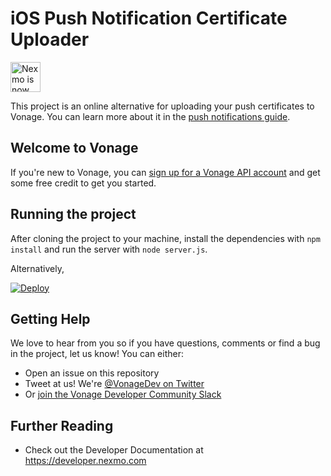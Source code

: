 # iOS Push Notification Certificate Uploader

<img src="https://developer.nexmo.com/assets/images/Vonage_Nexmo.svg" height="48px" alt="Nexmo is now known as Vonage" />

This project is an online alternative for uploading your push certificates to Vonage. You can learn more about it in the [push notifications guide](https://developer.nexmo.com/client-sdk/setup/set-up-push-notifications/ios#upload-your-certificate).

## Welcome to Vonage

If you're new to Vonage, you can [sign up for a Vonage API account](https://dashboard.nexmo.com/sign-up?utm_source=DEV_REL&utm_medium=github&utm_campaign=swift-ncco-aws-lambda) and get some free credit to get you started.


## Running the project

After cloning the project to your machine, install the dependencies with `npm install` and run the server with `node server.js`.

Alternatively,

<a href="https://heroku.com/deploy?template=https://github.com/nexmo-community/ios-push-uploader" target="_blank">
  <img src="https://www.herokucdn.com/deploy/button.svg" alt="Deploy">
</a>

## Getting Help

We love to hear from you so if you have questions, comments or find a bug in the project, let us know! You can either:

* Open an issue on this repository
* Tweet at us! We're [@VonageDev on Twitter](https://twitter.com/VonageDev)
* Or [join the Vonage Developer Community Slack](https://developer.nexmo.com/community/slack)

## Further Reading

* Check out the Developer Documentation at <https://developer.nexmo.com>


